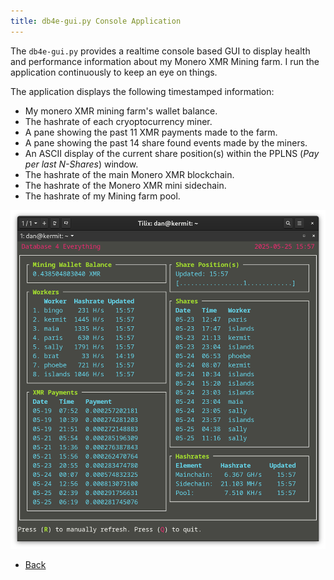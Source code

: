 ```yaml
---
title: db4e-gui.py Console Application
---
```


The `db4e-gui.py` provides a realtime console based GUI to display health and performance information about my Monero XMR Mining farm. I run the application continuously to keep an eye on things.

The application displays the following timestamped information:

* My monero XMR mining farm's wallet balance.
* The hashrate of each cryoptocurrency miner.
* A pane showing the past 11 XMR payments made to the farm.
* A pane showing the past 14 share found events made by the miners.
* An ASCII display of the current share position(s) within the PPLNS (*Pay per last N-Shares*) window.
* The hashrate of the main Monero XMR blockchain.
* The hashrate of the Monero XMR mini sidechain.
* The hashrate of my Mining farm pool.

![Screenshot of db4e-gui.py](/assets/img/db4e-gui.png)

* [Back](/)